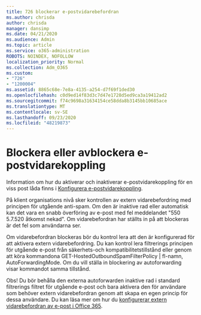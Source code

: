 ```yaml
---
title: 726 blockerar e-postvidarebefordran
ms.author: chrisda
author: chrisda
manager: dansimp
ms.date: 04/21/2020
ms.audience: Admin
ms.topic: article
ms.service: o365-administration
ROBOTS: NOINDEX, NOFOLLOW
localization_priority: Normal
ms.collection: Adm_O365
ms.custom:
- "726"
- "1200004"
ms.assetid: 8865c68e-7e8a-4135-a254-d7f69f1ded30
ms.openlocfilehash: c0d9ed14f83d3c7d47e1728d5ed9ca3a19412ad2
ms.sourcegitcommit: f74c9698a31634154ce58dda8b3145bb10685ace
ms.translationtype: MT
ms.contentlocale: sv-SE
ms.lasthandoff: 09/23/2020
ms.locfileid: "48219873"
---
```

# <a name="blocking-or-unblocking-email-forwarding"></a>Blockera eller avblockera e-postvidarekoppling

Information om hur du aktiverar och inaktiverar e-postvidarekoppling för en viss post låda finns i [Konfigurera e-postvidarekoppling](https://docs.microsoft.com/microsoft-365/admin/email/configure-email-forwarding).

På klient organisations nivå sker kontrollen av extern vidarebefordring med principen för utgående anti-spam. Om den är inaktive rad eller automatisk kan det vara en snabb överföring av e-post med fel meddelandet "550 5.7.520 åtkomst nekad". Om vidarebefordran har ställts in på att blockeras är det fel som användarna ser.

Om vidarebefordran blockeras bör du kontrol lera att den är konfigurerad för att aktivera extern vidarebefordring. Du kan kontrol lera filtrerings principen för utgående e-post från säkerhets-och kompatibilitetstillstånd eller genom att köra kommandona GET-HostedOutboundSpamFilterPolicy | fl-namn, AutoForwardingMode. Om du vill ställa in blockering av autoforwarding visar kommandot samma tillstånd.

Obs! Du bör behålla den externa autoforwarden inaktive rad i standard filtrerings filtret för utgående e-post och bara aktivera den för användare som behöver extern vidarebefordran genom att skapa en egen princip för dessa användare. Du kan läsa mer om hur du [konfigurerar extern vidarebefordran av e-post i Office 365](https://docs.microsoft.com/microsoft-365/security/office-365-security/external-email-forwarding).
